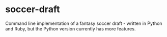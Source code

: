 # soccer-draft
Command line implementation of a fantasy soccer draft - written in Python and Ruby, but the Python version currently has more features.
